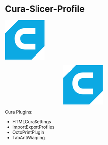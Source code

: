 # Cura-Slicer-Profile
![logo](cura-128.png)

<p align="center">
    <img src="./cura-128.png" alt="Icon">
</p>


Cura Plugins:
- HTMLCuraSettings
- ImportExportProfiles
- OctoPrintPlugin
- TabAntiWarping
